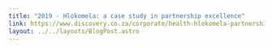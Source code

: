 ```yaml
---
title: "2019 - Hlokomela: a case study in partnership excellence"
link: https://www.discovery.co.za/corporate/health-hlokomela-partnership-excellence
layout: ../../layouts/BlogPost.astro
---
```

